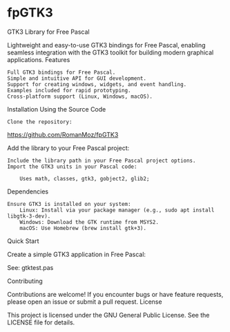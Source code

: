 # fpGTK3
GTK3 Library for Free Pascal

Lightweight and easy-to-use GTK3 bindings for Free Pascal, enabling seamless integration with the GTK3 toolkit for building modern graphical applications.
Features

    Full GTK3 bindings for Free Pascal.
    Simple and intuitive API for GUI development.
    Support for creating windows, widgets, and event handling.
    Examples included for rapid prototyping.
    Cross-platform support (Linux, Windows, macOS).

Installation
Using the Source Code

    Clone the repository:

https://github.com/RomanMoz/fpGTK3

Add the library to your Free Pascal project:

    Include the library path in your Free Pascal project options.
    Import the GTK3 units in your Pascal code:

        Uses math, classes, gtk3, gobject2, glib2;

Dependencies

    Ensure GTK3 is installed on your system:
        Linux: Install via your package manager (e.g., sudo apt install libgtk-3-dev).
        Windows: Download the GTK runtime from MSYS2.
        macOS: Use Homebrew (brew install gtk+3).

Quick Start

Create a simple GTK3 application in Free Pascal:

See: gtktest.pas

Contributing

Contributions are welcome! If you encounter bugs or have feature requests, please open an issue or submit a pull request.
License

This project is licensed under the GNU General Public License. See the LICENSE file for details.




